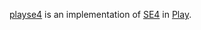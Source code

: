   [playse4]: https://github.com/beamly/playse4
  [SE4]: https://github.com/beamly/SE4
  [Play]: https://playframework.com/

[playse4][] is an implementation of [SE4][] in [Play][].
